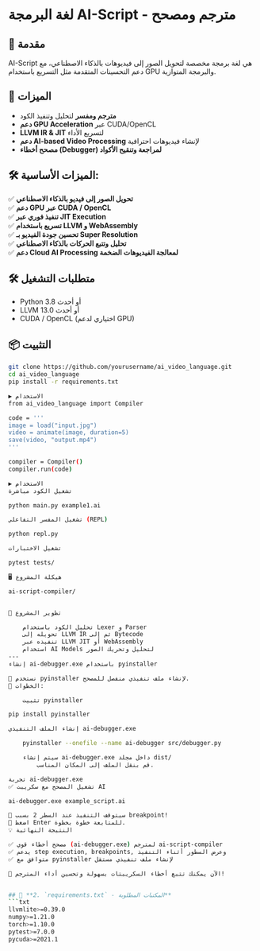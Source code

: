 # لغة البرمجة AI-Script - مترجم ومصحح

## 📝 مقدمة
AI-Script هي لغة برمجة مخصصة لتحويل الصور إلى فيديوهات بالذكاء الاصطناعي، مع دعم التحسينات المتقدمة مثل التسريع باستخدام GPU والبرمجة المتوازية.

## 🚀 الميزات
- **مترجم ومفسر** لتحليل وتنفيذ الكود
- **دعم GPU Acceleration** عبر CUDA/OpenCL
- **LLVM IR & JIT** لتسريع الأداء
- **دعم AI-based Video Processing** لإنشاء فيديوهات احترافية
- **مصحح أخطاء (Debugger) لمراجعة وتنقيح الأكواد**
## 🛠 الميزات الأساسية:
✅ **تحويل الصور إلى فيديو بالذكاء الاصطناعي**  
✅ **دعم GPU عبر CUDA / OpenCL**  
✅ **تنفيذ فوري عبر JIT Execution**  
✅ **تسريع باستخدام LLVM و WebAssembly**  
✅ **تحسين جودة الفيديو بـ Super Resolution**  
✅ **تحليل وتتبع الحركات بالذكاء الاصطناعي**  
✅ **دعم Cloud AI Processing لمعالجة الفيديوهات الضخمة**  

## 🛠️ متطلبات التشغيل
- Python 3.8 أو أحدث
- LLVM 13.0 أو أحدث
- CUDA / OpenCL (اختياري لدعم GPU)

## 📦 التثبيت
```bash
git clone https://github.com/yourusername/ai_video_language.git
cd ai_video_language
pip install -r requirements.txt

▶️ الاستخدام
from ai_video_language import Compiler

code = '''
image = load("input.jpg")
video = animate(image, duration=5)
save(video, "output.mp4")
'''

compiler = Compiler()
compiler.run(code)

▶️ الاستخدام
تشغيل الكود مباشرة

python main.py example1.ai

تشغيل المفسر التفاعلي (REPL)

python repl.py

تشغيل الاختبارات

pytest tests/

🖥️ هيكلة المشروع

ai-script-compiler/


🔧 تطوير المشروع

    تحليل الكود باستخدام Lexer و Parser
    تحويله إلى LLVM IR ثم إلى Bytecode
    تنفيذه عبر LLVM JIT أو WebAssembly
    استخدام AI Models لتحليل وتحريك الصور
---
إنشاء ai-debugger.exe باستخدام pyinstaller

📌 نستخدم pyinstaller لإنشاء ملف تنفيذي منفصل للمصحح.
🔧 الخطوات:

    تثبيت pyinstaller

pip install pyinstaller

إنشاء الملف التنفيذي ai-debugger.exe

    pyinstaller --onefile --name ai-debugger src/debugger.py

    سيتم إنشاء ai-debugger.exe داخل مجلد dist/
        قم بنقل الملف إلى المكان المناسب.

تجربة ai-debugger.exe
✅ تشغيل المصحح مع سكريبت AI

ai-debugger.exe example_script.ai

🔹 سيتوقف التنفيذ عند السطر 2 بسبب breakpoint!
🔹 اضغط Enter للمتابعة خطوة بخطوة.
💡 النتيجة النهائية

✅ مصحح أخطاء قوي (ai-debugger.exe) لمترجم ai-script-compiler
✅ يدعم step execution, breakpoints, وعرض السطور أثناء التنفيذ
✅ متوافق مع pyinstaller لإنشاء ملف تنفيذي مستقل

🚀 الآن يمكنك تتبع أخطاء السكريبتات بسهولة وتحسين أداء المترجم!


## 📄 **2. `requirements.txt` - المكتبات المطلوبة**  
```txt
llvmlite>=0.39.0
numpy>=1.21.0
torch>=1.10.0
pytest>=7.0.0
pycuda>=2021.1
